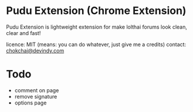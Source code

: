 Pudu Extension (Chrome Extension)
=================================
Pudu Extension is lightweight extension for make lolthai forums look clean, clear and fast!

licence: MIT (means: you can do whatever, just give me a credits)
contact: chokchai@devindy.com

Todo
====

* comment on page
* remove signature
* options page